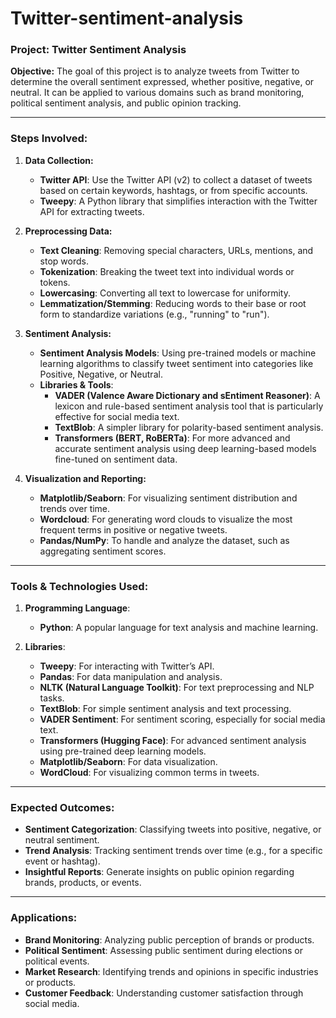 # Twitter-sentiment-analysis
### Project: **Twitter Sentiment Analysis**

**Objective:**
The goal of this project is to analyze tweets from Twitter to determine the overall sentiment expressed, whether positive, negative, or neutral. It can be applied to various domains such as brand monitoring, political sentiment analysis, and public opinion tracking.

---

### **Steps Involved:**

1. **Data Collection:**
   - **Twitter API**: Use the Twitter API (v2) to collect a dataset of tweets based on certain keywords, hashtags, or from specific accounts.
   - **Tweepy**: A Python library that simplifies interaction with the Twitter API for extracting tweets.

2. **Preprocessing Data:**
   - **Text Cleaning**: Removing special characters, URLs, mentions, and stop words.
   - **Tokenization**: Breaking the tweet text into individual words or tokens.
   - **Lowercasing**: Converting all text to lowercase for uniformity.
   - **Lemmatization/Stemming**: Reducing words to their base or root form to standardize variations (e.g., "running" to "run").

3. **Sentiment Analysis:**
   - **Sentiment Analysis Models**: Using pre-trained models or machine learning algorithms to classify tweet sentiment into categories like Positive, Negative, or Neutral.
   - **Libraries & Tools**:
     - **VADER (Valence Aware Dictionary and sEntiment Reasoner)**: A lexicon and rule-based sentiment analysis tool that is particularly effective for social media text.
     - **TextBlob**: A simpler library for polarity-based sentiment analysis.
     - **Transformers (BERT, RoBERTa)**: For more advanced and accurate sentiment analysis using deep learning-based models fine-tuned on sentiment data.
   
4. **Visualization and Reporting:**
   - **Matplotlib/Seaborn**: For visualizing sentiment distribution and trends over time.
   - **Wordcloud**: For generating word clouds to visualize the most frequent terms in positive or negative tweets.
   - **Pandas/NumPy**: To handle and analyze the dataset, such as aggregating sentiment scores.

---

### **Tools & Technologies Used:**

1. **Programming Language**: 
   - **Python**: A popular language for text analysis and machine learning.

2. **Libraries**:
   - **Tweepy**: For interacting with Twitter’s API.
   - **Pandas**: For data manipulation and analysis.
   - **NLTK (Natural Language Toolkit)**: For text preprocessing and NLP tasks.
   - **TextBlob**: For simple sentiment analysis and text processing.
   - **VADER Sentiment**: For sentiment scoring, especially for social media text.
   - **Transformers (Hugging Face)**: For advanced sentiment analysis using pre-trained deep learning models.
   - **Matplotlib/Seaborn**: For data visualization.
   - **WordCloud**: For visualizing common terms in tweets.

---

### **Expected Outcomes:**

- **Sentiment Categorization**: Classifying tweets into positive, negative, or neutral sentiment.
- **Trend Analysis**: Tracking sentiment trends over time (e.g., for a specific event or hashtag).
- **Insightful Reports**: Generate insights on public opinion regarding brands, products, or events.

---

### **Applications:**
- **Brand Monitoring**: Analyzing public perception of brands or products.
- **Political Sentiment**: Assessing public sentiment during elections or political events.
- **Market Research**: Identifying trends and opinions in specific industries or products.
- **Customer Feedback**: Understanding customer satisfaction through social media.
